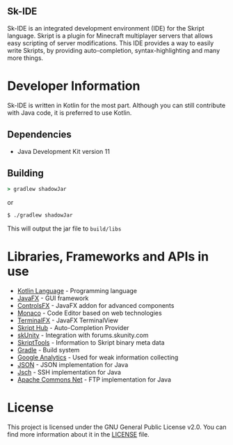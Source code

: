 Sk-IDE
------
Sk-IDE is an integrated development environment (IDE) for the Skript language. Skript is a plugin for Minecraft multiplayer servers that allows easy scripting of server modifications. 
This IDE provides a way to easily write Skripts, by providing auto-completion, syntax-highlighting and many more things.

# Developer Information
Sk-IDE is written in Kotlin for the most part. Although you can still contribute with Java code, it is preferred to use Kotlin.

## Dependencies
 - Java Development Kit version 11

## Building
```cmd
> gradlew shadowJar
```
or
```sh
$ ./gradlew shadowJar
```
This will output the jar file to `build/libs`

# Libraries, Frameworks and APIs in use
 - [Kotlin Language](http://kotlinlang.org/) - Programming language
 - [JavaFX](https://openjdk.java.net/projects/openjfx) - GUI framework
 - [ControlsFX](http://fxexperience.com/controlsfx/) - JavaFX addon for advanced components 
 - [Monaco](https://microsoft.github.io/monaco-editor/) - Code Editor based on web technologies
 - [TerminalFX](https://github.com/javaterminal/TerminalFX) - JavaFX TerminalView
 - [Skript Hub](http://skripthub.net/) - Auto-Completion Provider
 - [skUnity](http://skunity.com/) - Integration with forums.skunity.com
 - [SkriptTools](https://skripttools.net/) - Information to Skript binary meta data
 - [Gradle](https://gradle.org/) - Build system
 - [Google Analytics](https://marketingplatform.google.com/about/analytics/) - Used for weak information collecting
 - [JSON](https://www.json.org/json-en.html) - JSON implementation for Java
 - [Jsch](http://www.jcraft.com/jsch/) - SSH implementation for Java
 - [Apache Commons Net](https://commons.apache.org/proper/commons-net/) - FTP implementation for Java

# License
This project is licensed under the GNU General Public License v2.0. You can find more information about it in the [LICENSE](LICENSE) file.
